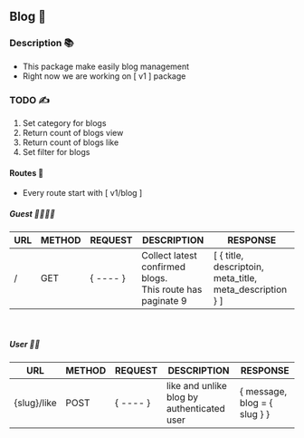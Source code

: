 ## Blog 📑

### Description 📚
- This package make easily blog management
- Right now we are working on [ v1 ] package

### TODO ✍️
1. Set category for blogs
2. Return count of blogs view
3. Return count of blogs like
4. Set filter for blogs

#### Routes 🚀
- Every route start with [ v1/blog ] 

##### Guest 🧑‍⚕️👨‍⚕️

| URL | METHOD | REQUEST | DESCRIPTION | RESPONSE |
| ----- | ----- | ----- | ----- | ----- |
| / | GET | { ---- } | Collect latest confirmed blogs.<br>This route has paginate 9 | [ { title, descriptoin, meta_title, meta_description } ] |

<br>

##### User 🧑‍💻

| URL                   | METHOD | REQUEST | DESCRIPTION                                                   | RESPONSE                                                                                         |
|-----------------------|--------| ----- |---------------------------------------------------------------|--------------------------------------------------------------------------------------------------|
| {slug}/like | POST | { ---- } | like and unlike blog by authenticated user | { message, blog = { slug } } |
